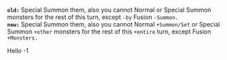 **`old:`** Special Summon them, also you cannot Normal or Special Summon monsters for the rest of this turn, except `-by` Fusion `-Summon.`  
**`new:`** Special Summon them, also you cannot Normal `+Summon/Set` or Special Summon `+other` monsters for the rest of this `+entire` turn, except Fusion `+Monsters.`
  
  
  
Hello
-1
